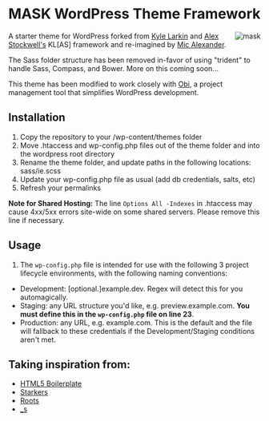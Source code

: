 MASK WordPress Theme Framework
================================
<img align="right" src="https://raw.github.com/micalexander/mask/master/screenshot.png" alt="mask">

A starter theme for WordPress forked from <a href="http://kylelarkin.com/" target="_blank">Kyle Larkin</a> and <a href="http://astockwell.com/" target="_blank">Alex Stockwell's</a> KL[AS] framework and re-imagined by <a href="http://micalexander.com/" target="_blank">Mic Alexander</a>.

The Sass folder structure has been removed in-favor of using "trident" to handle Sass, Compass, and Bower. More on this coming soon...

This theme has been modified to work closely with <a href="https://github.com/micalexander/obi" target="_blank">Obi</a>, a project management tool that simplifies WordPress development.

## Installation
1. Copy the repository to your /wp-content/themes folder
2. Move .htaccess and wp-config.php files out of the theme folder and into the wordpress root directory
3. Rename the theme folder, and update paths in the following locations: sass/ie.scss
4. Update your wp-config.php file as usual (add db credentials, salts, etc)
5. Refresh your permalinks

**Note for Shared Hosting:** The line `Options All -Indexes` in .htaccess may cause 4xx/5xx errors site-wide on some shared servers. Please remove this line if necessary.

## Usage
1. The `wp-config.php` file is intended for use with the following 3 project lifecycle environments, with the following naming conventions:
  - Development: [optional.]example.dev. Regex will detect this for you automagically.
  - Staging: any URL structure you'd like, e.g. preview.example.com. **You must define this in the `wp-config.php` file on line 23**.
  - Production: any URL, e.g. example.com. This is the default and the file will fallback to these credentials if the Development/Staging conditions aren't met.

## Taking inspiration from:
- [HTML5 Boilerplate](http://html5boilerplate.com/)
- [Starkers](http://viewportindustries.com/products/starkers/)
- [Roots](http://www.rootstheme.com/)
- [_s](https://github.com/Automattic/_s)
